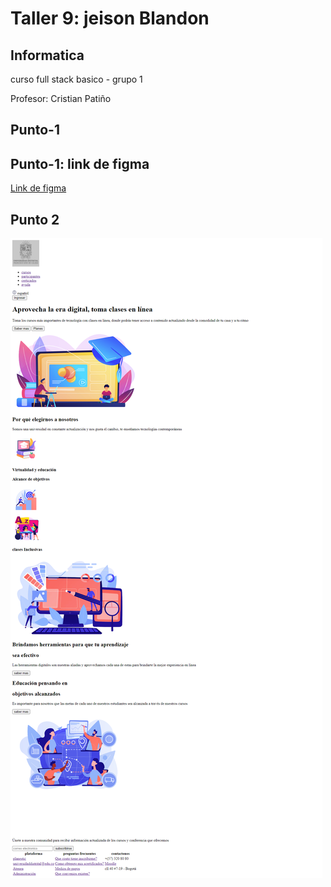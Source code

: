 <h1>Taller 9: jeison Blandon</h1>

<h2>Informatica</h2>
<p>curso full stack basico - grupo 1</p>
<p>Profesor: Cristian Patiño</p>

<h2>Punto-1</h2>

<h2>Punto-1: link de figma</h2>

<a href ="https://www.figma.com/file/naafusz2zMKF41nVH3hZdG/jeison-blandon?type=design&node-id=0%3A1&t=S4otvnlKvmC0yubd-1" >Link de figma</a>

<h2>Punto 2</h2>
<img src="./public/images/html.png" alt="html">